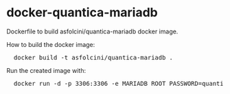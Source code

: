 # docker-quantica-mariadb

Dockerfile to build asfolcini/quantica-mariadb docker image.

How to build the docker image:</br>
<pre>
  docker build -t asfolcini/quantica-mariadb .
</pre>

 Run the created image with:</br>
<pre>
  docker run -d -p 3306:3306 -e MARIADB_ROOT_PASSWORD=quantica  asfolcini/quantica-mariadb  
</pre>
